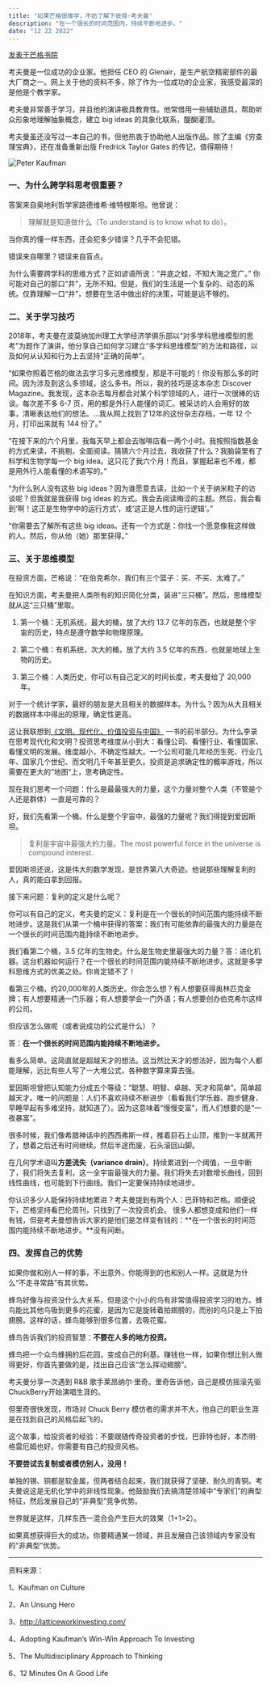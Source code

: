 ```yaml
---
title: "如果芒格很难学，不妨了解下彼得·考夫曼"
description: "在一个很长的时间范围内，持续不断地进步。"
date: "12 22 2022"
---
```


[发表于芒格书院](https://mp.weixin.qq.com/s?__biz=Mzg4Mzc2MDA0Nw==&mid=2247489386&idx=1&sn=4a87f17a532589884df62a8b2e2b1c2b&chksm=cf43d9aaf83450bcee6bf9277ab653024e9a3affeca8c182f41d79de16aeba9d79a0e24f80dc&scene=21#wechat_redirect)

考夫曼是一位成功的企业家。他担任 CEO 的 Glenair，是生产航空精密部件的最大厂商之一。网上关于他的资料不多，除了作为一位成功的企业家，我感受最深的是他是个教学家。

考夫曼非常善于学习，并且他的演讲极具教育性。他常借用一些辅助道具，帮助听众形象地理解抽象概念，建立 big ideas 的具象化联系，醍醐灌顶。

考夫曼虽还没写过一本自己的书，但他热衷于协助他人出版作品。除了主编《穷查理宝典》，还在准备重新出版 Fredrick Taylor Gates 的传记，值得期待！

![Peter Kaufman](/blogimages/peterKaufman.webp)

### 一、为什么跨学科思考很重要？

答案来自奥地利哲学家路德维希·维特根斯坦。他曾说：

> 理解就是知道做什么（To understand is to know what to do）。

当你真的懂一样东西，还会犯多少错误？几乎不会犯错。

错误来自哪里？错误来自盲点。

为什么需要跨学科的思维方式？正如谚语所说：“井底之蛙，不知大海之宽广。” 你可能对自己的那口“井”，无所不知。但是，我们的生活是一个复杂的、动态的系统。仅靠理解一口“井”，想要在生活中做出好的决策，可能是远不够的。


### 二、关于学习技巧

2018年，考夫曼在波莫纳加州理工大学经济学俱乐部以“对多学科思维模型的思考”为题作了演讲，他分享自己如何学习建立“多学科思维模型”的方法和路径，以及如何从认知和行为上去坚持“正确的简单”。

“如果你照着芒格的做法去学习多元思维模型，那是不可能的！你没有那么多的时间。因为涉及到这么多领域，这么多书。所以，我的技巧是这本杂志 Discover Magazine。我发现，这本杂志每月都会对某个科学领域的人，进行一次很棒的访谈。每次差不多 6-7 页，用的都是外行人能懂的词汇。被采访的人会用好的故事，清晰表达他们的想法。…我从网上找到了12年的这份杂志存档，一年 12 个月，打印出来就有 144 份了。”

“在接下来的六个月里，我每天早上都会去咖啡店看一两个小时。我按照指数基金的方式来读，不挑剔，全面阅读。猜猜六个月过去，我收获了什么？我脑袋里有了科学和生物学每一个 big idea。这只花了我六个月！而且，掌握起来也不难，都是用外行人能看懂的术语写的。”

“为什么别人没有这些 big ideas？因为谁愿意去读，比如一个关于纳米粒子的访谈呢？但我就是我获得 big ideas 的方式。我会去阅读晦涩的主题。然后，我会看到‘啊！这正是生物学中的运行方式’，或‘这正是人性的运行逻辑’。”

“你需要去了解所有这些 big ideas。还有一个方式是：你找一个愿意像我这样做的人。然后，你从他（她）那里获得。”

### 三、关于思维模型

在投资方面，芒格说：“在伯克希尔，我们有三个篮子：买、不买、太难了。”

在知识方面，考夫曼把人类所有的知识简化分类，装进“三只桶”。然后，思维模型就从这“三只桶”里取。

1. 第一个桶：无机系统，最大的桶，放了大约 13.7 亿年的东西，也就是整个宇宙的历史，特点是遵守数学和物理原理。

2. 第二个桶：有机系统，次大的桶，放了大约 3.5 亿年的东西，也就是地球上生物的历史。

3. 第三个桶：人类历史，你可以有自己定义的时间长度，考夫曼给了 20,000 年。
   

对于一个统计学家，最好的朋友是大且相关的数据样本。为什么？因为从大且相关的数据样本中得出的原理，确定性更高。

这让我联想到[《文明、现代化、价值投资与中国》](/blog/02-li-lu-value-investing-china) 一书的前半部分。为什么李录在思考现代化和文明？投资思考维度从小到大：看懂公司、看懂行业、看懂国家、看懂文明的发展。维度越小，不确定性越大。一个公司可能几年经历生死、行业几年、国家几个世纪、而文明几千年甚至更久。投资是追求确定性的概率游戏，所以需要在更大的“地图“上，思考确定性。

现在我们思考一个问题：什么是最最强大的力量，这个力量对整个人类（不管是个人还是群体）一直是可靠的？

好，我们先看第一个桶。什么是整个宇宙中，最强的力量呢？我们得提到爱因斯坦。

> 复利是宇宙中最强大的力量。The most powerful force in the universe is compound interest.

爱因斯坦还说，这是伟大的数学发现，是世界第八大奇迹。他说那些理解复利的人，真的能白拿到回报。

接下来问题：复利的定义是什么呢？

你可以有自己的定义，考夫曼的定义：复利是在一个很长的时间范围内能持续不断地进步。这是我们从第一个桶中获得的答案：我们有可能依靠的最强大的力量是在一个很长的时间范围内能持续不断地进步。

我们看第二个桶，3.5 亿年的生物史。什么是生物史里最强大的力量？答：进化机器。这台机器如何运行？在一个很长的时间范围内能持续不断地进步。这就是多学科思维方式的优美之处。你肯定错不了！

看第三个桶，约20,000年的人类历史。你会怎么想？有人想要获得奥林匹克金牌；有人想要精通一门乐器；有人想要学会一门外语；有人想要创办伯克希尔这样的公司。

但应该怎么做呢（或者说成功的公式是什么）？

答：**在一个很长的时间范围内能持续不断地进步。**

看多么简单。这简直就是超越天才的想法。这当然比天才的想法好，因为每个人都能理解，远比有些人写了一大堆公式，各种数字算来算去强。

爱因斯坦曾把认知能力分成五个等级：“聪慧、明智、卓越、天才和简单”。简单超越天才。唯一的问题是：人们不喜欢持续不断进步（看看我们学乐器、跑步健身、早睡早起有多难坚持，就知道了）。因为这意味着“慢慢变富”，而人们想要的是“一夜暴富”。

很多时候，我们像希腊神话中的西西弗斯一样，推着巨石上山顶，推到一半就离开了，想着之后还有时间继续。然后半途而废，石头滚回山脚。

在几何学术语叫**方差流失（variance drain）**。持续累进到一个阈值，一旦中断了，我们将失去复利，这一全宇宙最强大的力量。我们将失去对数增长曲线，回到线性曲线，也可能到下行曲线。我们一定要保持持续地进步。

你认识多少人能保持持续地累进？考夫曼提到有两个人：巴菲特和芒格。顺便说下，芒格坚持看巴伦周刊，只找到了一次投资机会。
很多人都想变成和他们一样有钱，但是考夫曼想告诉大家的是他们是怎样变有钱的：**在一个很长的时间范围内能持续不断地进步。**没有间断。

### 四、发挥自己的优势

如果你做和别人一样的事，不出意外，你能得到的也和别人一样。这就是为什么“不走寻常路”有其优势。

蜂鸟好像与投资没什么大关系，但是这个小小的鸟有非常值得投资学习的地方。蜂鸟能比其他鸟吸到更多的花蜜，是因为它是旋转着拍翅膀的，而别的鸟只是上下拍翅膀。这样的话，蜂鸟能够到很多位置，去吸花蜜。

蜂鸟告诉我们的投资智慧：**不要在人多的地方投资。**

蜂鸟把一个众鸟蜂拥的后花园，变成自己的利基。赚钱也一样，如果你想比别人做得更好，你首先要做的是，找出自己应该“怎么挥动翅膀”。

考夫曼分享一次遇到 R&B 歌手莱昂纳尔·里奇。里奇告诉他，自己是模仿摇滚先驱ChuckBerry开始演唱生涯的。

但里奇很快发现，市场对 Chuck Berry 模仿者的需求并不大，他自己的职业生涯是在找到自己的风格后起飞的。

这个故事，给投资者的经验：不要跟随传奇投资者的步伐，巴菲特也好，本杰明·格雷厄姆也好。你需要有自己的投资风格。

**不要尝试去复制或者模仿别人，没用！**

单独的锡、铜都是软金属，但两者结合起来，我们就获得了坚硬、耐久的青铜。考夫曼说这是无机化学中的非线性现象。他鼓励我们去搞清楚领域中“专家们”的典型特征，然后发展自己的“非典型”竞争优势。

世界就是这样，几样东西一混合会产生巨大的效果（1+1>2）。

如果真想获得巨大的成功，你要精通某一领域，并且发展自己该领域内专家没有的“非典型”优势。

---

资料来源：  

1、Kaufman on Culture

2、An Unsung Hero

3、http://latticeworkinvesting.com/

4、Adopting Kaufman’s Win-Win Approach To Investing

5、The Multidisciplinary Approach to Thinking

6、12 Minutes On A Good Life